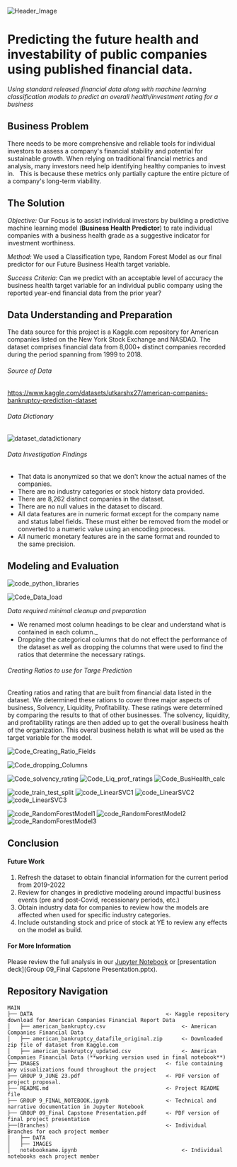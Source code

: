 ![Header_Image](https://github.com/ScottHills-Deloitte/Group09_Feb06_Capstone/assets/125297528/01a5268d-841a-4149-a972-7d5215233da8)
# Predicting the future health and investability of public companies using published financial data.
_Using standard released financial data along with machine learning classification models to predict an overall health/investment rating for a business_

## Business Problem 
There needs to be more comprehensive and reliable tools for individual investors to assess a company's financial stability and potential for sustainable growth. 
When relying on traditional financial metrics and analysis, many investors need help identifying healthy companies to invest in.  
This is because these metrics only partially capture the entire picture of a company's long-term viability.

## The Solution

*Objective:* Our Focus is to assist individual investors by building a predictive machine learning model (**Business Health Predictor**) to rate individual companies with a business health grade as a suggestive indicator for investment worthiness. 

*Method:*
We used a Classification type, Random Forest Model as our final predictor for our Future Business Health target variable.

*Success Criteria:* 
Can we predict with an acceptable level of accuracy the business health target variable for an individual public company using the reported year-end financial data from the prior year?


## Data Understanding and Preparation
The data source for this project is a Kaggle.com repository for American companies listed on the New York Stock Exchange and NASDAQ. The dataset comprises financial data from 8,000+ distinct companies recorded during the period spanning from 1999 to 2018. 

###### Source of Data
https://www.kaggle.com/datasets/utkarshx27/american-companies-bankruptcy-prediction-dataset

###### Data Dictionary
![dataset_datadictionary](https://github.com/ScottHills-Deloitte/Group09_Feb06_Capstone/assets/125297528/8aab8553-551d-4d75-82ec-fab4313a5009)

###### Data Investigation Findings
- That data is anonymized so that we don't know the actual names of the companies.
- There are no industry categories or stock history data provided.
- There are 8,262 distinct companies in the dataset.
- There are no null values in the dataset to discard. 
- All data features are in numeric format except for the company name and status label fields. These must either be removed from the model or converted to a numeric value using an encoding process.
- All numeric monetary features are in the same format and rounded to the same precision.

## Modeling and Evaluation

![code_python_libraries](https://github.com/ScottHills-Deloitte/Group09_Feb06_Capstone/assets/125297528/ca9c8349-29a5-420b-9584-cd051521c542)

![Code_Data_load](https://github.com/ScottHills-Deloitte/Group09_Feb06_Capstone/assets/125297528/011b0eae-f129-431c-8c1a-807c96d91241)

_Data required minimal cleanup and preparation_ 
 - We renamed most column headings to be clear and understand what is contained in each column._
 - Dropping the categorical columns that do not effect the performance of the dataset as well as dropping the columns that were used to find the ratios that determine the necessary ratings.

###### Creating Ratios to use for Targe Prediction
Creating ratios and rating that are built from financial data listed in the dataset. We determined these rations to cover three major aspects of business, Solvency, Liquidity, Profitability. These ratings were determined by comparing the results to that of other businesses. The solvency, liquidity, and profitability ratings are then added up to get the overall business health of the organization. This overal business helath is what will be used as the target variable for the model.

![Code_Creating_Ratio_Fields](https://github.com/ScottHills-Deloitte/Group09_Feb06_Capstone/assets/125297528/cb667a2d-7918-449d-bc60-449f607501bb)

![Code_dropping_Columns](https://github.com/ScottHills-Deloitte/Group09_Feb06_Capstone/assets/125297528/d6d630e8-ca4d-4520-9213-635ebc81ef19)

![Code_solvency_rating](https://github.com/ScottHills-Deloitte/Group09_Feb06_Capstone/assets/125297528/12fa08d5-ac85-4c06-9678-6f5051ba67e8)
![Code_Liq_prof_ratings](https://github.com/ScottHills-Deloitte/Group09_Feb06_Capstone/assets/125297528/c125de9d-d6b8-4fb9-bffb-f96664efae58)
![Code_BusHealth_calc](https://github.com/ScottHills-Deloitte/Group09_Feb06_Capstone/assets/125297528/303e1d8d-791b-4939-a4be-0680a1f63ba9)

![code_train_test_split](https://github.com/ScottHills-Deloitte/Group09_Feb06_Capstone/assets/125297528/774b0108-56f4-4c2c-aa8e-264075b07ee0)
![code_LinearSVC1](https://github.com/ScottHills-Deloitte/Group09_Feb06_Capstone/assets/125297528/88b25b52-0ca3-4f08-a29d-813cd0a35913)
![code_LinearSVC2](https://github.com/ScottHills-Deloitte/Group09_Feb06_Capstone/assets/125297528/d7a1e052-1ef2-4ae1-8a27-acbcbcc319be)
![code_LinearSVC3](https://github.com/ScottHills-Deloitte/Group09_Feb06_Capstone/assets/125297528/39958e06-6d59-438f-9e3e-ba8d60c0b633)

![code_RandomForestModel1](https://github.com/ScottHills-Deloitte/Group09_Feb06_Capstone/assets/125297528/029b139d-fc6a-4f79-b59f-f8c536a3b66e)
![code_RandomForestModel2](https://github.com/ScottHills-Deloitte/Group09_Feb06_Capstone/assets/125297528/90547aad-55d0-429b-a30f-bc291ffcd819)
![code_RandomForestModel3](https://github.com/ScottHills-Deloitte/Group09_Feb06_Capstone/assets/125297528/ab0d7b57-f9e0-4626-b839-c2d67c505280)


## Conclusion 
   
#### Future Work

1. Refresh the dataset to obtain financial information for the current period from 2019-2022
2. Review for changes in predictive modeling around impactful business events (pre and post-Covid, recessionary periods, etc.)
3. Obtain industry data for companies to review how the models are affected when used for specific industry categories.
4. Include outstanding stock and price of stock at YE to review any effects on the model as build.

#### For More Information
Please review the full analysis in our [Jupyter Notebook](Group9_FinalNotebook.ipynb) or [presentation deck](Group 09_Final Capstone Presentation.pptx).

## Repository Navigation

```
MAIN
├── DATA                                          <- Kaggle repository download for American Companies Financial Report Data
│   ├── american_bankruptcy.csv                        <- American Companies Financial Data
│   ├── american_bankruptcy_datafile_original.zip      <- Downloaded zip file of dataset from Kaggle.com
│   ├── american_bankruptcy_updated.csv                <- American Companies Financial Data (**working version used in final notebook**)
├── IMAGES                                        <- file containing any visualizations found throughout the project
├── GROUP 9_JUNE 23.pdf                           <- PDF version of project proposal. 
├── README.md                                     <- Project README file
├── GROUP 9_FINAL_NOTEBOOK.ipynb                  <- Technical and narrative documentation in Jupyter Notebook
├── GROUP 09_Final Capstone Presentation.pdf      <- PDF version of final project presentation
├──(Branches)                                     <- Individual Branches for each project member
│   ├── DATA
│   ├── IMAGES
│   notebookname.ipynb                                 <- Individual notebooks each project member
```
